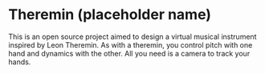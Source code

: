 # Theremin (placeholder name)

This is an open source project aimed to design a virtual musical instrument inspired by Leon Theremin. As with a theremin, you control pitch with one hand and dynamics with the other. All you need is a camera to track your hands.
